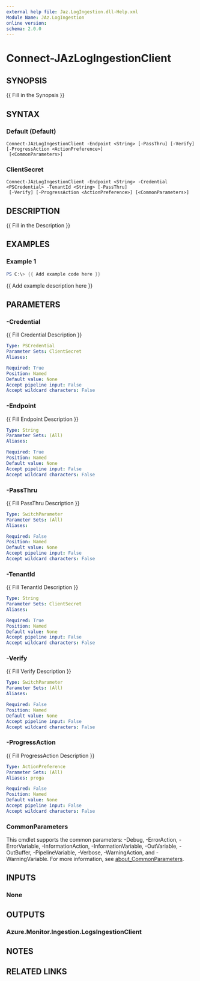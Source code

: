 ```yaml
---
external help file: Jaz.LogIngestion.dll-Help.xml
Module Name: JAz.LogIngestion
online version:
schema: 2.0.0
---
```


# Connect-JAzLogIngestionClient

## SYNOPSIS
{{ Fill in the Synopsis }}

## SYNTAX

### Default (Default)
```
Connect-JAzLogIngestionClient -Endpoint <String> [-PassThru] [-Verify] [-ProgressAction <ActionPreference>]
 [<CommonParameters>]
```

### ClientSecret
```
Connect-JAzLogIngestionClient -Endpoint <String> -Credential <PSCredential> -TenantId <String> [-PassThru]
 [-Verify] [-ProgressAction <ActionPreference>] [<CommonParameters>]
```

## DESCRIPTION
{{ Fill in the Description }}

## EXAMPLES

### Example 1
```powershell
PS C:\> {{ Add example code here }}
```

{{ Add example description here }}

## PARAMETERS

### -Credential
{{ Fill Credential Description }}

```yaml
Type: PSCredential
Parameter Sets: ClientSecret
Aliases:

Required: True
Position: Named
Default value: None
Accept pipeline input: False
Accept wildcard characters: False
```

### -Endpoint
{{ Fill Endpoint Description }}

```yaml
Type: String
Parameter Sets: (All)
Aliases:

Required: True
Position: Named
Default value: None
Accept pipeline input: False
Accept wildcard characters: False
```

### -PassThru
{{ Fill PassThru Description }}

```yaml
Type: SwitchParameter
Parameter Sets: (All)
Aliases:

Required: False
Position: Named
Default value: None
Accept pipeline input: False
Accept wildcard characters: False
```

### -TenantId
{{ Fill TenantId Description }}

```yaml
Type: String
Parameter Sets: ClientSecret
Aliases:

Required: True
Position: Named
Default value: None
Accept pipeline input: False
Accept wildcard characters: False
```

### -Verify
{{ Fill Verify Description }}

```yaml
Type: SwitchParameter
Parameter Sets: (All)
Aliases:

Required: False
Position: Named
Default value: None
Accept pipeline input: False
Accept wildcard characters: False
```

### -ProgressAction
{{ Fill ProgressAction Description }}

```yaml
Type: ActionPreference
Parameter Sets: (All)
Aliases: proga

Required: False
Position: Named
Default value: None
Accept pipeline input: False
Accept wildcard characters: False
```

### CommonParameters
This cmdlet supports the common parameters: -Debug, -ErrorAction, -ErrorVariable, -InformationAction, -InformationVariable, -OutVariable, -OutBuffer, -PipelineVariable, -Verbose, -WarningAction, and -WarningVariable. For more information, see [about_CommonParameters](http://go.microsoft.com/fwlink/?LinkID=113216).

## INPUTS

### None

## OUTPUTS

### Azure.Monitor.Ingestion.LogsIngestionClient

## NOTES

## RELATED LINKS
